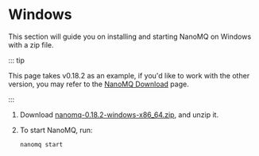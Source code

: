 # Windows

This section will guide you on installing and starting NanoMQ on Windows with a zip file.

::: tip

This page takes v0.18.2 as an example, if you'd like to work with the other version, you may refer to the [NanoMQ Download](https://nanomq.io/downloads?os=Windows) page.

:::

1. Download [nanomq-0.18.2-windows-x86_64.zip](https://www.emqx.com/en/downloads/nanomq/0.18.2/nanomq-0.18.2-windows-x86_64.zip), and unzip it.

2. To start NanoMQ, run:

   ```
   nanomq start  
   ```

   
